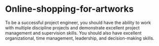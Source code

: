 # Online-shopping-for-artworks
To be a successful project engineer, you should have the ability to work with multiple discipline projects and demonstrate excellent project management and supervision skills. You should also have excellent organizational, time management, leadership, and decision-making skills.
